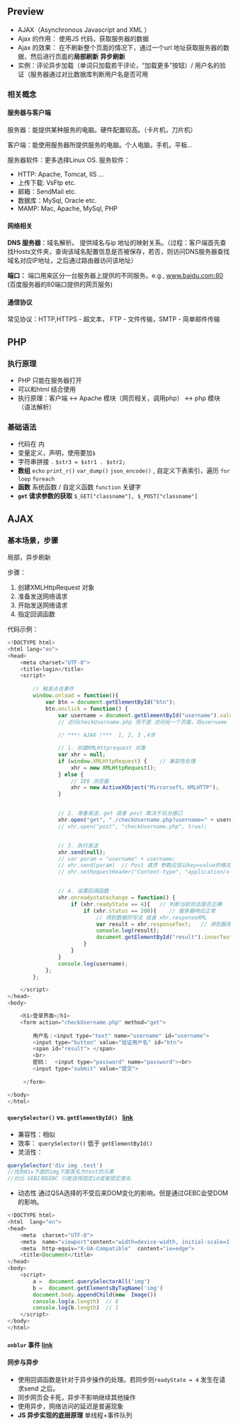 
## Preview 
- AJAX（Asynchronous Javascript and XML ）
- Ajax 的作用： 使用JS 代码，获取服务器的数据
- Ajax 的效果： 在不刷新整个页面的情况下，通过一个url 地址获取服务器的数据，然后进行页面的**局部刷新** **异步刷新**
- 实例：评论异步加载（单词只加载若干评论，“加载更多”按钮）/ 用户名的验证（服务器通过对比数据库判断用户名是否可用

### 相关概念
#### 服务器与客户端

服务器：能提供某种服务的电脑。硬件配置较高。（卡片机，刀片机）

客户端：能使用服务器所提供服务的电脑。个人电脑，手机，平板... 

服务器软件：更多选择Linux OS. 服务软件：
- HTTP: Apache, Tomcat, IIS ...
- 上传下载: VsFtp etc. 
- 邮箱：SendMail etc. 
- 数据库：MySql, Oracle etc. 
- MAMP: Mac, Apache, MySql, PHP 

#### 网络相关
**DNS 服务器**：域名解析。 提供域名与ip 地址的映射关系。（过程：客户端首先查找Hosts文件夹，查询该域名配置信息是否被保存，若否，则访问DNS服务器查找域名对应IP地址，之后通过路由器访问该地址）

**端口：** 端口用来区分一台服务器上提供的不同服务。e.g., www.baidu.com:80 (百度服务器的80端口提供的网页服务) 

#### 通信协议
 常见协议：HTTP,HTTPS - 超文本， FTP - 文件传输，SMTP - 简单邮件传输

## PHP 

### 执行原理
- PHP 只能在服务器打开
- 可以和html 结合使用
- 执行原理：客户端   <->   Apache 模块（网页相关，调用php） <->  php 模块（语法解析）

### 基础语法
- 代码在<?php ... ?> 内
- 变量定义，声明，使用要加`$`
- 字符串拼接 `.` `$str3 = $str1 . $str2; `
- **数组** `echo` `print_r()` `var_dump()` `json_encode()` , 自定义下表索引，遍历 `for loop` `foreach`
- **函数** 系统函数 / 自定义函数 `function` 关键字 
- **`get` 请求参数的获取** `$_GET["classname"], $_POST["classname"]` 

## AJAX 
### 基本场景，步骤
局部，异步刷新

步骤：
 1. 创建XMLHttpRequest 对象
 2. 准备发送网络请求
 3. 开始发送网络请求
 4. 指定回调函数

代码示例：

~~~javascript
<!DOCTYPE html>
<html lang="en">
<head>
	<meta charset="UTF-8">
	<title>login</title>
	<script>
		
		// 触发点击事件
		window.onload = function(){
			var btn = document.getElementById("btn");
			btn.onclick = function() {
				var username = document.getElementById("username").value; 
				// 访问checkUsername.php 而不是 访问另一个页面，将username 传递给这个文件
				
				// ***! AJAX !***  1, 2, 3 ,4步

				// 1. 创建XMLHttprequest 对象
				var xhr = null; 
				if (window.XMLHttpRequest) {    // 兼容性处理
					xhr = new XMLHttpRequest();
				} else {
					// IE6 浏览器
					xhr = new ActiveXObject("Mircorsoft。XMLHTTP"); 
				}


				// 2. 准备发送，get 或者 post 取决于后台接口
				xhr.open("get", "./checkUsername.php?username=" + username, true);  // true 同步， false 异步， default 为 false 异步
				// xhr.open("post", "checkUsername.php", true); 


				// 3. 执行发送
				xhr.send(null);  
				// var param = "username" + username; 
				// xhr.send(param)  // Post 请求 参数应该以key=value的格式放到请求体中
				// xhr.setRequestHeader("Content-type", "application/x-www-form-urlencoded");   // 设置xhr 请求头信息，仅针对post请求


				// 4. 设置回调函数
				xhr.onreadystatechange = function() {
					if (xhr.readyState == 4){   // 判断当前状态是否正确
						if (xhr.status == 200){    // 服务器响应正常
							// 得到数据的写法 或者 xhr.responseXML 
							var result = xhr.responseText;   // 得到服务器echo的字符串
							console.log(result);
							document.getElementById("result").innerText = result; 
						}
					}
				}
				console.log(username);
			}; 
		};

	</script>
</head>
<body>

	<h1>登录界面</h1>
	<form action="checkUsername.php" method="get">
		
		用户名：<input type="text" name="username" id="username">
		<input type="button" value="验证用户名" id="btn">
		<span id="result"> </span>
		<br>
		密码：  <input type="password" name="password"><br>
		<input type="submit" value="提交">
		
	 </form>

</body>
</html>
~~~

#### `querySelector()` vs. `getElementById() ` [link](https://juejin.im/post/5a7d8f325188257a6c690065)
- 兼容性：相似
- 效率： `querySelector()` 低于 `getElementById()`
- 灵活性： 
~~~javascript
querySelector('div img .test') 
//找到div下面的img下面类名为test的元素
//对比 GEBI和GEBC 只能选择固定id或者固定类名
~~~
- 动态性
通过QSA选择的不受后来DOM变化的影响，但是通过GEBC会受DOM的影响。
~~~javascript
<!DOCTYPE html>  
<html  lang="en">  
<head>  
	<meta  charset="UTF-8">  
	<meta  name="viewport"content="width=device-width, initial-scale=1.0">  
	<meta  http-equiv="X-UA-Compatible"  content="ie=edge">		
	<title>Document</title>  
</head>  
<body>  
	<script> 
		a =  document.querySelectorAll('img') 
		b =  document.getElementsByTagName('img')  
		document.body.appendChild(new  Image())  
		console.log(a.length)  // 0
		console.log(b.length)  // 1 
	</script>  
</body>  
</html>
~~~

#### `onblur` 事件 [link](https://www.w3school.com.cn/jsref/event_onblur.asp)

#### 同步与异步
- 使用回调函数是针对于异步操作的处理。若同步则`readyState = 4` 发生在请求send 之后。
- 同步网页会卡死，异步不影响继续其他操作
- 使用异步，网络访问的延迟是普遍现象
- **JS 异步实现的底层原理** 单线程+事件队列 




<!--stackedit_data:
eyJoaXN0b3J5IjpbLTE3NzU1NTY3MjcsLTE2NTA5MDc4OTcsLT
E4NzAxNTQzNDcsMTU2NDkwMzAxMSwxMzQwOTAxMTYyLC0xODg2
NDE1ODcwLC00MTM1ODY0MTYsLTEzNTQ5NjMwOTgsLTEyNzUzMz
UwODYsLTEzNjUwMzc1MzEsLTIwMDkxMjAxOTIsLTcwNDM3ODYw
NSwxNDQ3ODA5NDgwLDg3MTk4OTQ2OSwtMTI2NzEyNDUyNCwtMT
YxNTI1NTAwOCw0MjkzNDAwOTYsLTEwMTMxMzU0MjEsMzM0MTU1
MzkzLC0xMzk0MjIzMzQxXX0=
-->